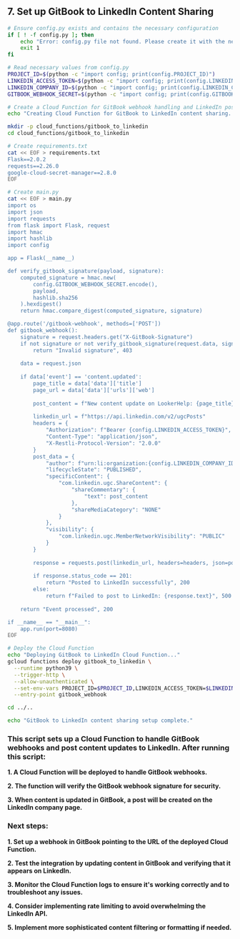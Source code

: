## 7. Set up GitBook to LinkedIn Content Sharing

```bash
# Ensure config.py exists and contains the necessary configuration
if [ ! -f config.py ]; then
    echo "Error: config.py file not found. Please create it with the necessary configuration."
    exit 1
fi

# Read necessary values from config.py
PROJECT_ID=$(python -c "import config; print(config.PROJECT_ID)")
LINKEDIN_ACCESS_TOKEN=$(python -c "import config; print(config.LINKEDIN_ACCESS_TOKEN)")
LINKEDIN_COMPANY_ID=$(python -c "import config; print(config.LINKEDIN_COMPANY_ID)")
GITBOOK_WEBHOOK_SECRET=$(python -c "import config; print(config.GITBOOK_WEBHOOK_SECRET)")

# Create a Cloud Function for GitBook webhook handling and LinkedIn posting
echo "Creating Cloud Function for GitBook to LinkedIn content sharing..."

mkdir -p cloud_functions/gitbook_to_linkedin
cd cloud_functions/gitbook_to_linkedin

# Create requirements.txt
cat << EOF > requirements.txt
Flask==2.0.2
requests==2.26.0
google-cloud-secret-manager==2.8.0
EOF

# Create main.py
cat << EOF > main.py
import os
import json
import requests
from flask import Flask, request
import hmac
import hashlib
import config

app = Flask(__name__)

def verify_gitbook_signature(payload, signature):
    computed_signature = hmac.new(
        config.GITBOOK_WEBHOOK_SECRET.encode(),
        payload,
        hashlib.sha256
    ).hexdigest()
    return hmac.compare_digest(computed_signature, signature)

@app.route('/gitbook-webhook', methods=['POST'])
def gitbook_webhook():
    signature = request.headers.get("X-GitBook-Signature")
    if not signature or not verify_gitbook_signature(request.data, signature):
        return "Invalid signature", 403
    
    data = request.json
    
    if data['event'] == 'content.updated':
        page_title = data['data']['title']
        page_url = data['data']['urls']['web']
        
        post_content = f"New content update on LookerHelp: {page_title}. Check it out at {page_url}"
        
        linkedin_url = f"https://api.linkedin.com/v2/ugcPosts"
        headers = {
            "Authorization": f"Bearer {config.LINKEDIN_ACCESS_TOKEN}",
            "Content-Type": "application/json",
            "X-Restli-Protocol-Version": "2.0.0"
        }
        post_data = {
            "author": f"urn:li:organization:{config.LINKEDIN_COMPANY_ID}",
            "lifecycleState": "PUBLISHED",
            "specificContent": {
                "com.linkedin.ugc.ShareContent": {
                    "shareCommentary": {
                        "text": post_content
                    },
                    "shareMediaCategory": "NONE"
                }
            },
            "visibility": {
                "com.linkedin.ugc.MemberNetworkVisibility": "PUBLIC"
            }
        }
        
        response = requests.post(linkedin_url, headers=headers, json=post_data)
        
        if response.status_code == 201:
            return "Posted to LinkedIn successfully", 200
        else:
            return f"Failed to post to LinkedIn: {response.text}", 500
    
    return "Event processed", 200

if __name__ == "__main__":
    app.run(port=8080)
EOF

# Deploy the Cloud Function
echo "Deploying GitBook to LinkedIn Cloud Function..."
gcloud functions deploy gitbook_to_linkedin \
  --runtime python39 \
  --trigger-http \
  --allow-unauthenticated \
  --set-env-vars PROJECT_ID=$PROJECT_ID,LINKEDIN_ACCESS_TOKEN=$LINKEDIN_ACCESS_TOKEN,LINKEDIN_COMPANY_ID=$LINKEDIN_COMPANY_ID,GITBOOK_WEBHOOK_SECRET=$GITBOOK_WEBHOOK_SECRET \
  --entry-point gitbook_webhook

cd ../..

echo "GitBook to LinkedIn content sharing setup complete."
```

### This script sets up a Cloud Function to handle GitBook webhooks and post content updates to LinkedIn. After running this script:

**1. A Cloud Function will be deployed to handle GitBook webhooks.**

**2. The function will verify the GitBook webhook signature for security.**

**3. When content is updated in GitBook, a post will be created on the LinkedIn company page.**

### Next steps:

**1. Set up a webhook in GitBook pointing to the URL of the deployed Cloud Function.**

**2. Test the integration by updating content in GitBook and verifying that it appears on LinkedIn.**

**3. Monitor the Cloud Function logs to ensure it's working correctly and to troubleshoot any issues.**

**4. Consider implementing rate limiting to avoid overwhelming the LinkedIn API.**

**5. Implement more sophisticated content filtering or formatting if needed.**
